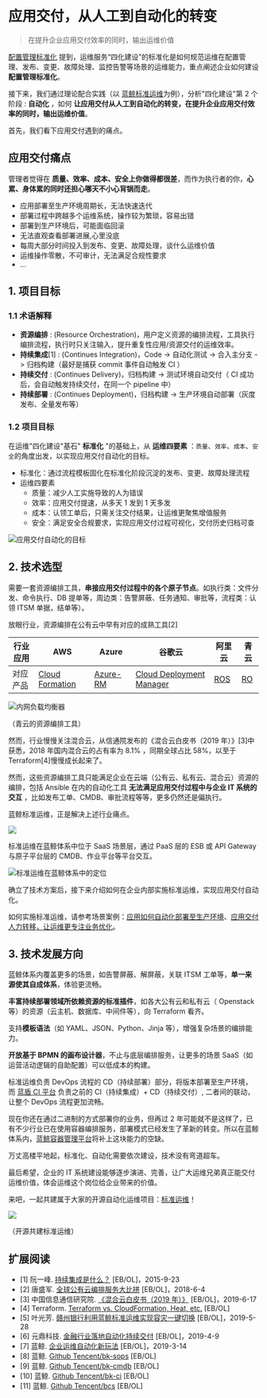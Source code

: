 # 应用交付，从人工到自动化的转变

> 在提升企业应用交付效率的同时，输出运维价值

[配置管理标准化](5.1/bk_solutions/CD/CMDB/Configuration_management_standardization.md) 提到，运维服务“四化建设”的标准化是如何规范运维在配置管理、发布、变更、故障处理、监控告警等场景的运维能力，重点阐述企业如何建设 **配置管理标准化**。

接下来，我们通过理论配合实践（以 [蓝鲸标准运维](5.1/标准运维/产品简介/README.md)为例），分析"四化建设"第 2 个阶段 : **自动化** ，如何 **让应用交付从人工到自动化的转变，在提升企业应用交付效率的同时，输出运维价值**。

首先，我们看下应用交付遇到的痛点。

## 应用交付痛点
管理者觉得在 **质量、效率、成本、安全上你做得都很差**，而作为执行者的你，**心累、身体累的同时还担心哪天不小心背锅而走**。

- 应用部署至生产环境周期长，无法快速迭代
- 部署过程中跨越多个运维系统，操作较为繁琐，容易出错
- 部署到生产环境后，可能面临回滚
- 无法直观查看部署进展,心里没底
- 每周大部分时间投入到发布、变更、故障处理，谈什么运维价值
- 运维操作零散，不可审计，无法满足合规性要求
- ...

## 1. 项目目标

### 1.1 术语解释
- **资源编排** : (Resource Orchestration)，用户定义资源的编排流程，工具执行编排流程，执行时只关注输入，提升重复性应用/资源交付的运维效率。
- **持续集成**[1] : (Continues Integration)，Code -> 自动化测试 -> 合入主分支 -> 归档构建（最好是捕获 commit 事件自动触发 CI ）
- **持续交付** : (Continues Delivery)，归档构建 -> 测试环境自动交付（ CI 成功后，会自动触发持续交付，在同一个 pipeline 中）
- **持续部署** : (Continues Deployment)，归档构建 -> 生产环境自动部署（灰度发布、全量发布等）

### 1.2 项目目标

在运维"四化建设"基石" **标准化** "的基础上，从 **运维四要素** ：`质量`、`效率`、`成本`、`安全`的角度出发，以实现应用交付自动化的目标。

- 标准化：通过流程模板固化在标准化阶段沉淀的发布、变更、故障处理流程
- 运维四要素
    - 质量：减少人工实施导致的人为错误
    - 效率：应用交付提速，从多天 1 发到 1 天多发
    - 成本：认领工单后，只需关注交付结果，让运维更聚焦增值服务
    - 安全：满足安全合规要求，实现应用交付过程可视化，交付历史归档可查

![应用交付自动化的目标](media/%E5%BA%94%E7%94%A8%E4%BA%A4%E4%BB%98%E8%87%AA%E5%8A%A8%E5%8C%96%E7%9A%84%E7%9B%AE%E6%A0%87-1.png)


## 2. 技术选型

需要一套资源编排工具，**串接应用交付过程中的各个原子节点**。如执行类：文件分发、命令执行、DB 提单等，周边类：告警屏蔽、任务通知、审批等，流程类：认领 ITSM 单据，结单等）。

放眼行业，资源编排在公有云中早有对应的成熟工具[2]

| 行业应用 | AWS | Azure | 谷歌云 | 阿里云 | 青云 |
| --- | --- | --- | --- | --- | --- |
| 对应产品 | [Cloud Formation](https://docs.aws.amazon.com/zh_cn/AWSCloudFormation/latest/UserGuide/Welcome.html) | [Azure-RM](https://docs.microsoft.com/zh-cn/azure/azure-resource-manager/resource-group-overview)  | [Cloud Deployment Manager](https://cloud.google.com/deployment-manager/docs/quickstart) | [ROS](https://help.aliyun.com/document_detail/28852.html) | [RO](https://docs.qingcloud.com/product/operation/topology) |

![内网负载均衡器](media/%E5%86%85%E7%BD%91%E8%B4%9F%E8%BD%BD%E5%9D%87%E8%A1%A1%E5%99%A8.png)

（青云的资源编排工具）

然而，行业慢慢关注混合云，从信通院发布的《混合云白皮书（2019 年）》[3]中获悉，2018 年国内混合云的占有率为 8.1% ，同期全球占比 58%，以至于 Terraform[4]慢慢成长起来了。

然而，这些资源编排工具只能满足企业在云端（公有云、私有云、混合云）资源的编排，包括 Ansible 在内的自动化工具 **无法满足应用交付过程中与企业 IT 系统的交互** ，比如发布工单、CMDB、审批流程等等，更多仍然还是偏执行。

蓝鲸标准运维，正是解决上述行业痛点。

![](media/15617076684346.jpg)

标准运维在蓝鲸体系中位于 SaaS 场景层，通过 PaaS 层的 ESB 或 API Gateway 与原子平台层的 CMDB、作业平台等平台交互。

![标准运维在蓝鲸体系中的定位](media/%E6%A0%87%E5%87%86%E8%BF%90%E7%BB%B4%E5%9C%A8%E8%93%9D%E9%B2%B8%E4%BD%93%E7%B3%BB%E4%B8%AD%E7%9A%84%E5%AE%9A%E4%BD%8D-1.png)

确立了技术方案后，接下来介绍如何在企业内部实施标准运维，实现应用交付自动化。

如何实施标准运维，请参考场景案例：[应用如何自动化部署至生产环境](5.1/bk_solutions/CD/CMDB/CMDB_integration.md)、[应用交付人力转移，让运维更专注业务优化](ops_half_automation.md)。

## 3. 技术发展方向

蓝鲸体系内覆盖更多的场景，如告警屏蔽、解屏蔽，关联 ITSM 工单等，**单一来源使其自成体系**，体验更流畅。

**丰富持续部署领域所依赖资源的标准插件**，如各大公有云和私有云（ Openstack 等）的资源（云主机、数据库、中间件等），向 Terraform 看齐。

支持**模板语法**（如 YAML、JSON、Python、Jinja 等），增强复杂场景的编排能力。

**开放基于 BPMN 的画布设计器**，不止与底层编排服务，让更多的场景 SaaS（如运营活动逻辑的自助配置）可以低成本的构建。

标准运维负责 DevOps 流程的 CD（持续部署）部分，将版本部署至生产环境，而 [蓝盾 CI 平台](https://github.com/Tencent/bk-ci) 负责之前的 CI（持续集成）+ CD（持续交付）, 二者间的联动，让整个 DevOps 流程更加流畅。

现在你还在通过二进制的方式部署你的业务，但再过 2 年可能就不是这样了，已有不少行业已在使用容器编排服务，部署模式已经发生了革新的转变。所以在蓝鲸体系内，[蓝鲸容器管理平台](https://github.com/Tencent/bk-bcs)将补上这块能力的空缺。

万丈高楼平地起，标准化、自动化需要依次建设，技术没有弯道超车。

最后希望，企业的 IT 系统建设能够逐步演进、完善，让广大运维兄弟真正能交付运维价值，体会运维这个岗位给企业带来的价值。

来吧，一起共建属于大家的开源自动化运维项目：[标准运维](https://github.com/Tencent/bk-sops)！

![](media/15617132080186.jpg)

（开源共建标准运维）

## 扩展阅读
- [1] 阮一峰. [持续集成是什么？](http://www.ruanyifeng.com/blog/2015/09/continuous-integration.html) [EB/OL]，2015-9-23
- [2] 唐盛军. [全球公有云编排服务大比拼](https://bbs.huaweicloud.com/blogs/50719c3767c411e89fc57ca23e93a89f) [EB/OL]，2018-6-4
- [3] 中国信息通信研究院. [《混合云白皮书（2019 年）》](https://mp.weixin.qq.com/s/efqSLdrKu0OtWiUsCullyg) [EB/OL]，2019-6-17
- [4] Terraform. [Terraform vs. CloudFormation, Heat, etc.](https://www.terraform.io/intro/vs/cloudformation.html) [EB/OL]
- [5] 叶光芳. [赣州银行利用蓝鲸标准运维实现容灾一键切换](https://mp.weixin.qq.com/s/rCPDpxDG5v_BFo1gPRNq3w) [EB/OL]，2019-5-28
- [6] 元鼎科技. [金融行业落地自动化持续交付](https://mp.weixin.qq.com/s/MPNjXzpOMqgigvUVzU8hiA) [EB/OL]，2019-4-9
- [7] 蓝鲸. [企业运维自动化新玩法](https://mp.weixin.qq.com/s/Qk0kL-581cugcRXiJnqKgg) [EB/OL]，2019-3-14
- [8] 蓝鲸. [Github Tencent/bk-sops](https://github.com/Tencent/bk-sops) [EB/OL]
- [9] 蓝鲸. [Github Tencent/bk-cmdb](https://github.com/Tencent/bk-cmdb) [EB/OL]
- [10] 蓝鲸. [Github Tencent/bk-ci](https://github.com/Tencent/bk-ci) [EB/OL]
- [11] 蓝鲸. [Github Tencent/bcs](https://github.com/Tencent/bk-bcs) [EB/OL]
